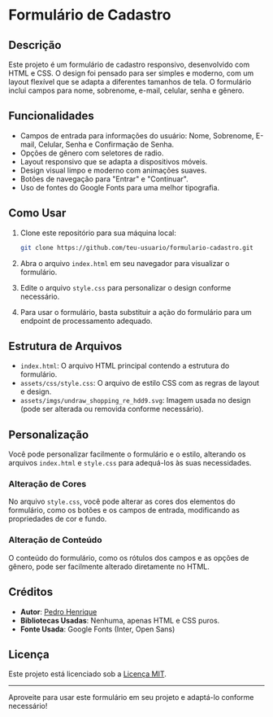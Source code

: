 # Formulário de Cadastro

## Descrição

Este projeto é um formulário de cadastro responsivo, desenvolvido com HTML e CSS. O design foi pensado para ser simples e moderno, com um layout flexível que se adapta a diferentes tamanhos de tela. O formulário inclui campos para nome, sobrenome, e-mail, celular, senha e gênero.

## Funcionalidades

- Campos de entrada para informações do usuário: Nome, Sobrenome, E-mail, Celular, Senha e Confirmação de Senha.
- Opções de gênero com seletores de radio.
- Layout responsivo que se adapta a dispositivos móveis.
- Design visual limpo e moderno com animações suaves.
- Botões de navegação para "Entrar" e "Continuar".
- Uso de fontes do Google Fonts para uma melhor tipografia.

## Como Usar

1. Clone este repositório para sua máquina local:

    ```bash
    git clone https://github.com/teu-usuario/formulario-cadastro.git
    ```

2. Abra o arquivo `index.html` em seu navegador para visualizar o formulário.

3. Edite o arquivo `style.css` para personalizar o design conforme necessário.

4. Para usar o formulário, basta substituir a ação do formulário para um endpoint de processamento adequado.

## Estrutura de Arquivos

- `index.html`: O arquivo HTML principal contendo a estrutura do formulário.
- `assets/css/style.css`: O arquivo de estilo CSS com as regras de layout e design.
- `assets/imgs/undraw_shopping_re_hdd9.svg`: Imagem usada no design (pode ser alterada ou removida conforme necessário).

## Personalização

Você pode personalizar facilmente o formulário e o estilo, alterando os arquivos `index.html` e `style.css` para adequá-los às suas necessidades.

### Alteração de Cores
No arquivo `style.css`, você pode alterar as cores dos elementos do formulário, como os botões e os campos de entrada, modificando as propriedades de cor e fundo.

### Alteração de Conteúdo
O conteúdo do formulário, como os rótulos dos campos e as opções de gênero, pode ser facilmente alterado diretamente no HTML.

## Créditos

- **Autor**: [Pedro Henrique](https://github.com/TE0d3v)
- **Bibliotecas Usadas**: Nenhuma, apenas HTML e CSS puros.
- **Fonte Usada**: Google Fonts (Inter, Open Sans)

## Licença

Este projeto está licenciado sob a [Licença MIT](LICENSE).

---

Aproveite para usar este formulário em seu projeto e adaptá-lo conforme necessário!
